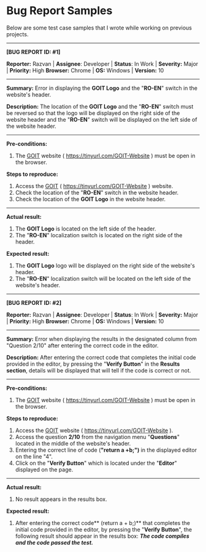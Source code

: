 # Bug Report Samples
Below are some test case samples that I wrote while working on previous projects.

----------
**[BUG REPORT ID: #1]**

**Reporter:** Razvan | **Assignee**: Developer | **Status**: In Work | **Severity:** Major | **Priority:** High
**Browser:** Chrome | **OS:** Windows | **Version:** 10

----------

**Summary:** Error in displaying the **GOIT Logo** and the "**RO-EN**" switch in the website's header.

**Description:** The location of the **GOIT Logo** and the "**RO-EN**" switch must be reversed so that the logo will be displayed on the right side of the website header and the "**RO-EN**" switch will be displayed on the left side of the website header.
 
----------

**Pre-conditions:**					
1. The [GOIT]([url](https://tinyurl.com/GOIT-Website)) website ( https://tinyurl.com/GOIT-Website ) must be open in the browser.
				
**Steps to reproduce:**				
1. Access the [GOIT]([url](https://tinyurl.com/GOIT-Website)) ( https://tinyurl.com/GOIT-Website ) website.
2. Check the location of the "**RO-EN**" switch in the website header.
3. Check the location of the **GOIT Logo** in the website header.

----------
				
**Actual result:**				
1. The **GOIT Logo** is located on the left side of the header.
2. The "**RO-EN**" localization switch is located on the right side of the header.

**Expected result:**					
1. The **GOIT Logo** logo will be displayed on the right side of the website's header.
2. The "**RO-EN**" localization switch will be located on the left side of the website's header.

----------

**[BUG REPORT ID: #2]**

**Reporter:** Razvan | **Assignee**: Developer | **Status**: In Work | **Severity:** Major | **Priority:** High
**Browser:** Chrome | **OS:** Windows | **Version:** 10

----------

**Summary:** Error when displaying the results in the designated column from "Question 2/10" after entering the correct code in the editor. 

**Description:** After entering the correct code that completes the initial code provided in the editor, by pressing the "**Verify Button**" in the **Results section**, details will be displayed that will tell if the code is correct or not.
 
----------

**Pre-conditions:**					
1. The [GOIT]([url](https://tinyurl.com/GOIT-Website)) website ( https://tinyurl.com/GOIT-Website ) must be open in the browser.
				
**Steps to reproduce:**				
1. Access the [GOIT]([url](https://tinyurl.com/GOIT-Website)) website ( https://tinyurl.com/GOIT-Website ).
2. Access the question **2/10** from the navigation menu "**Questions**" located in the middle of the website's header.
3. Entering the correct line of code (**"return a +b;")** in the displayed editor on the line "4".
4. Click on the "**Verify Button**" which is located under the "**Editor**" displayed on the page.

----------
				
**Actual result:**				
1. No result appears in the results box.

**Expected result:**					
1. After entering the correct code** (return a + b;)** that completes the initial code provided in the editor, by pressing the "**Verify Button**", the following result should appear in the results box: _**The code compiles and the code passed the test.**_   
  
